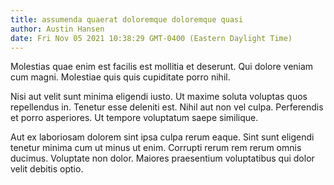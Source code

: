 ```yaml
---
title: assumenda quaerat doloremque doloremque quasi
author: Austin Hansen
date: Fri Nov 05 2021 10:38:29 GMT-0400 (Eastern Daylight Time)
---
```

Molestias quae enim est facilis est mollitia et deserunt. Qui dolore veniam cum magni. Molestiae quis quis cupiditate porro nihil.

 Nisi aut velit sunt minima eligendi iusto. Ut maxime soluta voluptas quos repellendus in. Tenetur esse deleniti est. Nihil aut non vel culpa. Perferendis et porro asperiores. Ut tempore voluptatum saepe similique.

 Aut ex laboriosam dolorem sint ipsa culpa rerum eaque. Sint sunt eligendi tenetur minima cum ut minus ut enim. Corrupti rerum rem rerum omnis ducimus. Voluptate non dolor. Maiores praesentium voluptatibus qui dolor velit debitis optio.